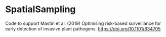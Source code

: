 # SpatialSampling
Code to support Mastin et al. (2019) Optimising risk-based surveillance for early detection of invasive plant pathogens. https://doi.org/10.1101/834705
